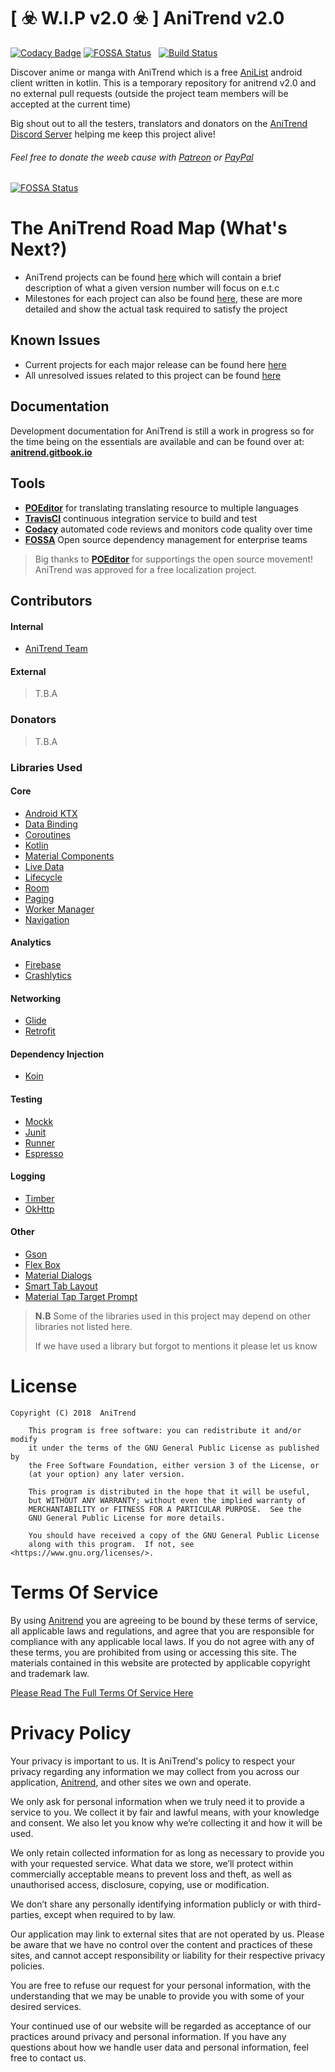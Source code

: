 # [ :biohazard: W.I.P v2.0 :biohazard: ] AniTrend v2.0
[![Codacy Badge](https://api.codacy.com/project/badge/Grade/30a8f983c55541cbb504671ecc32786c)](https://www.codacy.com/app/wax911/anitrend-v2?utm_source=github.com&amp;utm_medium=referral&amp;utm_content=wax911/anitrend-v2&amp;utm_campaign=Badge_Grade) [![FOSSA Status](https://app.fossa.io/api/projects/git%2Bgithub.com%2FAniTrend%2Fanitrend-v2.svg?type=shield)](https://app.fossa.io/projects/git%2Bgithub.com%2FAniTrend%2Fanitrend-v2?ref=badge_shield)
&nbsp; [![Build Status](https://travis-ci.org/AniTrend/anitrend-v2.svg?branch=master)](https://travis-ci.org/AniTrend/anitrend-v2)

Discover anime or manga with AniTrend which is a free [AniList](https://anilist.co) android client written in kotlin. This is a temporary repository for anitrend v2.0 and no external pull requests (outside the project team members will be accepted at the current time)

Big shout out to all the testers, translators and donators on the [AniTrend Discord Server](https://discord.gg/2wzTqnF) helping me keep this project alive!

###### Feel free to donate the weeb cause with [Patreon](https://www.patreon.com/wax911) or [PayPal](https://www.paypal.me/mmax9)

[![FOSSA Status](https://app.fossa.io/api/projects/git%2Bgithub.com%2FAniTrend%2Fanitrend-v2.svg?type=large)](https://app.fossa.io/projects/git%2Bgithub.com%2FAniTrend%2Fanitrend-v2?ref=badge_large)

# __The AniTrend Road Map (What's Next?)__
- AniTrend projects can be found [here](https://github.com/AniTrend/anitrend-v2/projects) which will contain a brief description of what a given version number will focus on e.t.c
- Milestones for each project can also be found [here](https://github.com/AniTrend/anitrend-v2/milestones), these are more detailed and show the actual task required to satisfy the project

## Known Issues

- Current projects for each major release can be found here [here](https://github.com/AniTrend/anitrend-v2/projects)
- All unresolved issues related to this project can be found [here](https://github.com/AniTrend/anitrend-v2/pulls?q=is%3Aopen+is%3Apr) 

## Documentation

Development documentation for AniTrend is still a work in progress so for the time being on the essentials are available and can be found over at: __[anitrend.gitbook.io](https://anitrend.gitbook.io/project/)__

## Tools

- **[POEditor](https://poeditor.com/join/project/dicYaYCroE)** for translating translating resource to multiple languages
- **[TravisCI](https://travis-ci.org/AniTrend/anitrend-v2)** continuous integration service to build and test
- **[Codacy](https://app.codacy.com/project/AniTrend/anitrend-v2)** automated code reviews and monitors code quality over time
- **[FOSSA](https://https://app.fossa.com)** Open source dependency management for enterprise teams

> Big thanks to **[POEditor](https://poeditor.com)** for supportings the open source movement! AniTrend was approved for a free localization project. 

## Contributors

#### Internal

- [AniTrend Team](https://github.com/orgs/AniTrend/people/)

#### External

> T.B.A

### Donators

> T.B.A

### Libraries Used

#### Core

- [Android KTX](https://developer.android.com/kotlin/ktx.html/)
- [Data Binding](https://developer.android.com/topic/libraries/data-binding/)
- [Coroutines](https://kotlinlang.org/docs/reference/coroutines-overview.html/)
- [Kotlin](https://kotlinlang.org/)
- [Material Components](https://material.io/develop/android/docs/getting-started/)
- [Live Data](https://developer.android.com/topic/libraries/architecture/livedata/)
- [Lifecycle](https://developer.android.com/topic/libraries/architecture/lifecycle/)
- [Room](https://developer.android.com/topic/libraries/architecture/room)
- [Paging](https://developer.android.com/topic/libraries/architecture/paging/)
- [Worker Manager](https://developer.android.com/topic/libraries/architecture/workmanager/)
- [Navigation](https://developer.android.com/topic/libraries/architecture/navigation.html/)

#### Analytics

- [Firebase](https://firebase.google.com/)
- [Crashlytics](https://fabric.io/kits/android/crashlytics/)

#### Networking

- [Glide](https://bumptech.github.io/glide/)
- [Retrofit](https://square.github.io/retrofit/)

#### Dependency Injection

- [Koin](https://insert-koin.io/)

#### Testing

- [Mockk](https://mockk.io/)
- [Junit](https://developer.android.com/training/testing/junit-rules/)
- [Runner](https://developer.android.com/training/testing/junit-runner.html/)
- [Espresso](https://developer.android.com/training/testing/espresso/index.html/)

#### Logging

- [Timber](https://github.com/JakeWharton/timber/)
- [OkHttp](https://square.github.io/okhttp/)

#### Other

- [Gson](https://github.com/google/gson/)
- [Flex Box](https://github.com/google/flexbox-layout/)
- [Material Dialogs](https://github.com/afollestad/material-dialogs/)
- [Smart Tab Layout](https://github.com/ogaclejapan/SmartTabLayout/)
- [Material Tap Target Prompt](https://sjwall.github.io/MaterialTapTargetPrompt/)

> **N.B** 
> Some of the libraries used in this project may depend on other libraries
> not listed here. 
> 
> If we have used a library but forgot to mentions it please let us know 


# License

```
Copyright (C) 2018  AniTrend

    This program is free software: you can redistribute it and/or modify
    it under the terms of the GNU General Public License as published by
    the Free Software Foundation, either version 3 of the License, or
    (at your option) any later version.

    This program is distributed in the hope that it will be useful,
    but WITHOUT ANY WARRANTY; without even the implied warranty of
    MERCHANTABILITY or FITNESS FOR A PARTICULAR PURPOSE.  See the
    GNU General Public License for more details.

    You should have received a copy of the GNU General Public License
    along with this program.  If not, see <https://www.gnu.org/licenses/>.
```

# Terms Of Service

By using [Anitrend](https://play.google.com/store/apps/details?id=com.mxt.anitrend) you are agreeing to be bound by these terms of service, all applicable laws and regulations, and agree that you are responsible for compliance with any applicable local laws. If you do not agree with any of these terms, you are prohibited from using or accessing this site. The materials contained in this website are protected by applicable copyright and trademark law.

[Please Read The Full Terms Of Service Here](https://github.com/AniTrend/anitrend-v2/blob/master/TERMS_OF_SERVICE.md)

# Privacy Policy

Your privacy is important to us. It is AniTrend's policy to respect your privacy regarding any information we may collect from you across our application, [Anitrend](https://play.google.com/store/apps/details?id=com.mxt.anitrend), and other sites we own and operate.

We only ask for personal information when we truly need it to provide a service to you. We collect it by fair and lawful means, with your knowledge and consent. We also let you know why we’re collecting it and how it will be used.

We only retain collected information for as long as necessary to provide you with your requested service. What data we store, we’ll protect within commercially acceptable means to prevent loss and theft, as well as unauthorised access, disclosure, copying, use or modification.

We don’t share any personally identifying information publicly or with third-parties, except when required to by law.

Our application may link to external sites that are not operated by us. Please be aware that we have no control over the content and practices of these sites, and cannot accept responsibility or liability for their respective privacy policies.

You are free to refuse our request for your personal information, with the understanding that we may be unable to provide you with some of your desired services.

Your continued use of our website will be regarded as acceptance of our practices around privacy and personal information. If you have any questions about how we handle user data and personal information, feel free to contact us.
